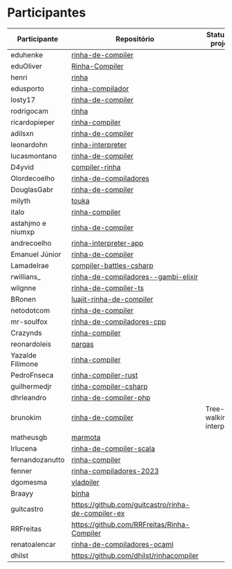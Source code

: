 # Participantes

| Participante | Repositório | Status do projeto | Redes sociais |
|---|---|---|---|
| eduhenke | [rinha-de-compiler](https://github.com/eduhenke/rinha-de-compiler) | | |
| eduOliver | [Rinha-Compiler](https://github.com/Edu0liver/Rinha-Compiler) | | |
| henri | [rinha](https://github.com/hnrbs/rinha) | | |
| edusporto | [rinha-compilador](https://github.com/edusporto/rinha-compilador) | | |
| losty17 | [rinha-de-compiler](https://github.com/Losty17/rinha-de-compiler) | | |
| rodrigocam | [rinha](https://github.com/rodrigocam/rinha) | | |
| ricardopieper | [rinha-compiler](https://github.com/ricardopieper/rinha-compiler) | | |
| adilsxn | [rinha-de-compiler](https://github.com/adilsxn/rinha-de-compiler) | | |
| leonardohn | [rinha-interpreter](https://github.com/leonardohn/rinha-interpreter) | | |
| lucasmontano | [rinha-de-compiler](https://github.com/lucasmontano/rinha-de-compiler) | | |
| D4yvid | [compiler-rinha](https://github.com/D4yvid/compiler-rinha) | | |
| Olordecoelho | [rinha-de-compiladores](https://github.com/olordecoelho/rinha-de-compiladores) | | |
| DouglasGabr | [rinha-de-compiler](https://github.com/DouglasGabr/rinha-de-compiler) | | |
| milyth | [touka](https://github.com/milyth/touka) | | |
| italo | [rinha-compiler](https://github.com/ZyllDev/rinha-compiler) | | |
| astahjmo e niumxp | [rinha-de-compiler](https://github.com/astahjmo/rinha-de-compiler) | | |
| andrecoelho | [rinha-interpreter-app](https://github.com/andrecoelhoa/rinha-interpreter-app) | | |
| Emanuel Júnior | [rinha-de-compiler](https://github.com/VetusScientia/rinha-de-compiler) | | |
| Lamadelrae | [compiler-battles-csharp](https://github.com/Lamadelrae/compiler-battles-csharp) | | |
| rwillians_ | [rinha-de-compiladores--gambi-elixir](https://github.com/rwillians/rinha-de-compiladores--gambi-elixir) | | |
| wilgnne | [rinha-de-compiler-ts](https://github.com/wilgnne/rinha-de-compiler-ts) | | |
| BRonen | [luajit-rinha-de-compiler](https://github.com/BRonen/luajit-rinha-de-compiler) | | |
| netodotcom | [rinha-de-compiler](https://github.com/netodotcom/rinha-de-compiler) | | |
| mr-soulfox | [rinha-de-compiladores-cpp](https://github.com/mr-soulfox/rinha-de-compiladores-cpp) | | |
| Crazynds | [rinha-compiler](https://github.com/crazynds/rinha-compiler) | | |
| reonardoleis | [nargas](https://github.com/reonardoleis/nargas) | | |
| Yazalde Filimone | [rinha-compiler](https://github.com/yazaldefilimonepinto/rinha-compiler) | | |
| PedroFnseca | [rinha-compiler-rust](https://github.com/PedroFnseca/rinha-compiler-rust) | | |
| guilhermedjr | [rinha-compiler-csharp](https://github.com/guilhermedjr/rinha-compiler-csharp) | | |
| dhrleandro | [rinha-de-compiler-php](https://github.com/dhrleandro/rinha-de-compiler-php) | | |
| brunokim | [rinha-de-compiler](https://github.com/brunokim/rinha-de-compiler) | Tree-walking interpreter | [Mastodon](https://mastodon.social/@bkim) |
| matheusgb | [marmota](https://github.com/matheusgb/marmota) | | |
| lrlucena | [rinha-de-compiler-scala](https://github.com/lrlucena/rinha-de-compiler-scala) | | |
| fernandozanutto | [rinha-compiler](https://github.com/fernandozanutto/rinha-compiler) | | |
| fenner | [rinha-compiladores-2023](https://github.com/alexandrofenner/rinha-compiladores-2023) | | |
| dgomesma | [vladpiler](https://github.com/dgomesma/vladpiler) | | |
| Braayy | [binha](https://github.com/Braayy/binha) | | |
| guitcastro | https://github.com/guitcastro/rinha-de-compiler-ex | | |
| RRFreitas | https://github.com/RRFreitas/Rinha-Compiler | | |
| renatoalencar | [rinha-de-compiladores-ocaml](https://github.com/renatoalencar/rinha-de-compiladores-ocaml) | | |
| dhilst | https://github.com/dhilst/rinhacompiler | | |
